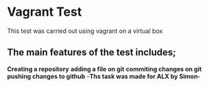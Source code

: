 # Vagrant Test
This test was carried out using vagrant on a virtual box
## The main features of the test includes;
**Creating a repository**
**adding a file on git**
**commiting changes on git**
**pushing changes to github**
-**Ths task was made for ALX by Simon**-